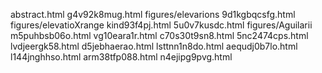 abstract.html
g4v92k8mug.html
figures/elevarions
9d1kgbqcsfg.html
figures/elevatioXrange
kind93f4pj.html
5u0v7kusdc.html
figures/Aguilarii
m5puhbsb06o.html
vg10eara1r.html
c70s30t9sn8.html
5nc2474cps.html
lvdjeergk58.html
d5jebhaerao.html
lsttnn1n8do.html
aequdj0b7lo.html
l144jnghhso.html
arm38tfp088.html
n4ejipg9pvg.html